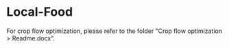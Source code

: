# Local-Food

For crop flow optimization, please refer to the folder "Crop flow optimization > Readme.docx".
